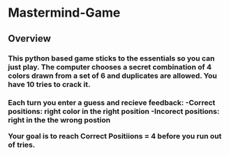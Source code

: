 <h1>Mastermind-Game</h1>

<h2> Overview </h2>

<h3>This python based game sticks to the essentials so you can just play. The computer chooses a secret combination of 4 colors drawn from a set of 6 and duplicates are allowed. You have 10 tries to crack it.</h3>
<h3>Each turn you enter a guess and recieve feedback:
-Correct positions: right color in the right position
-Incorect positions: right in the the wrong postion

Your goal is to reach Correct Positiions = 4 before you run out of tries.
</h3>

